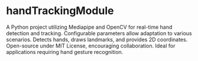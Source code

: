 # handTrackingModule
A Python project utilizing Mediapipe and OpenCV for real-time hand detection and tracking. Configurable parameters allow adaptation to various scenarios. Detects hands, draws landmarks, and provides 2D coordinates. Open-source under MIT License, encouraging collaboration. Ideal for applications requiring hand gesture recognition.

